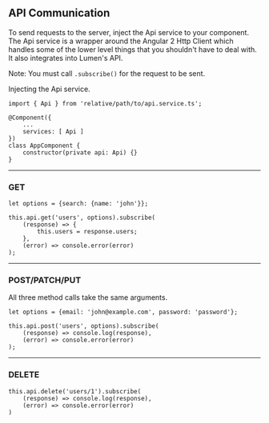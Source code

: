 ## API Communication

To send requests to the server, inject the Api service to your component.
The Api service is a wrapper around the Angular 2 Http Client which handles
some of the lower level things that you shouldn't have to deal with. It
also integrates into Lumen's API.

Note: You must call `.subscribe()` for the request to be sent.

Injecting the Api service.

    import { Api } from 'relative/path/to/api.service.ts';

    @Component({
        ...
        services: [ Api ]
    })
    class AppComponent {
        constructor(private api: Api) {}
    }

---

### GET

    let options = {search: {name: 'john'}};

    this.api.get('users', options).subscribe(
        (response) => {
            this.users = response.users;
        },
        (error) => console.error(error)
    );

---

### POST/PATCH/PUT

All three method calls take the same arguments.

    let options = {email: 'john@example.com', password: 'password'};

    this.api.post('users', options).subscribe(
        (response) => console.log(response),
        (error) => console.error(error)
    );

---

### DELETE

    this.api.delete('users/1').subscribe(
        (response) => console.log(response),
        (error) => console.error(error)
    )